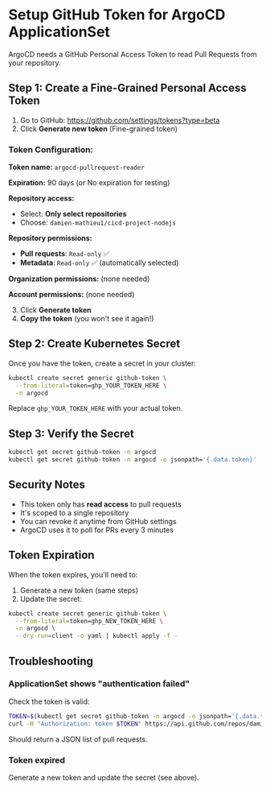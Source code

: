 # Setup GitHub Token for ArgoCD ApplicationSet

ArgoCD needs a GitHub Personal Access Token to read Pull Requests from your repository.

## Step 1: Create a Fine-Grained Personal Access Token

1. Go to GitHub: https://github.com/settings/tokens?type=beta
2. Click **Generate new token** (Fine-grained token)

### Token Configuration:

**Token name:** `argocd-pullrequest-reader`

**Expiration:** 90 days (or No expiration for testing)

**Repository access:**
- Select: **Only select repositories**
- Choose: `damien-mathieu1/cicd-project-nodejs`

**Repository permissions:**
- **Pull requests**: `Read-only` ✅
- **Metadata**: `Read-only` ✅ (automatically selected)

**Organization permissions:** (none needed)

**Account permissions:** (none needed)

3. Click **Generate token**
4. **Copy the token** (you won't see it again!)

## Step 2: Create Kubernetes Secret

Once you have the token, create a secret in your cluster:

```bash
kubectl create secret generic github-token \
  --from-literal=token=ghp_YOUR_TOKEN_HERE \
  -n argocd
```

Replace `ghp_YOUR_TOKEN_HERE` with your actual token.

## Step 3: Verify the Secret

```bash
kubectl get secret github-token -n argocd
kubectl get secret github-token -n argocd -o jsonpath='{.data.token}' | base64 -d && echo
```

## Security Notes

- This token only has **read access** to pull requests
- It's scoped to a single repository
- You can revoke it anytime from GitHub settings
- ArgoCD uses it to poll for PRs every 3 minutes

## Token Expiration

When the token expires, you'll need to:
1. Generate a new token (same steps)
2. Update the secret:
```bash
kubectl create secret generic github-token \
  --from-literal=token=ghp_NEW_TOKEN_HERE \
  -n argocd \
  --dry-run=client -o yaml | kubectl apply -f -
```

## Troubleshooting

### ApplicationSet shows "authentication failed"

Check the token is valid:
```bash
TOKEN=$(kubectl get secret github-token -n argocd -o jsonpath='{.data.token}' | base64 -d)
curl -H "Authorization: token $TOKEN" https://api.github.com/repos/damien-mathieu1/cicd-project-nodejs/pulls
```

Should return a JSON list of pull requests.

### Token expired

Generate a new token and update the secret (see above).
